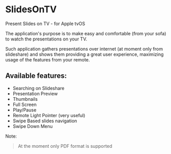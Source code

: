 # SlidesOnTV
Present Slides on TV - for Apple tvOS

The application's purpose is to make easy and comfortable (from your sofa)  to watch the presentations on your TV.

Such application gathers presentations over internet (at moment only from slideshare) and shows them providing a great user experience, maximizing usage of the features from your remote.

## Available features:
 * Searching on Slideshare
 * Presentation Preview
 * Thumbnails
 * Full Screen
 * Play/Pause
 * Remote Light Pointer (very useful)
 * Swipe Based slides navigation
 * Swipe Down Menu

Note:
> At the moment only PDF format is supported

